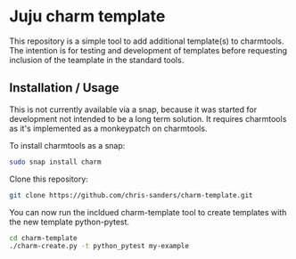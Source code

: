 # Juju charm template
This repository is a simple tool to add additional template(s) to charmtools.
The intention is for testing and development of templates before requesting
inclusion of the teamplate in the standard tools.

## Installation / Usage
This is not currently available via a snap, because it was started for development not
intended to be a long term solution. It requires charmtools as it's implemented
as a monkeypatch on charmtools.

To install charmtools as a snap:
```bash
sudo snap install charm
```

Clone this repository:
```bash
git clone https://github.com/chris-sanders/charm-template.git
```

You can now run the incldued charm-template tool to create templates with the
new template python-pytest.
```bash
cd charm-template
./charm-create.py -t python_pytest my-example
```
